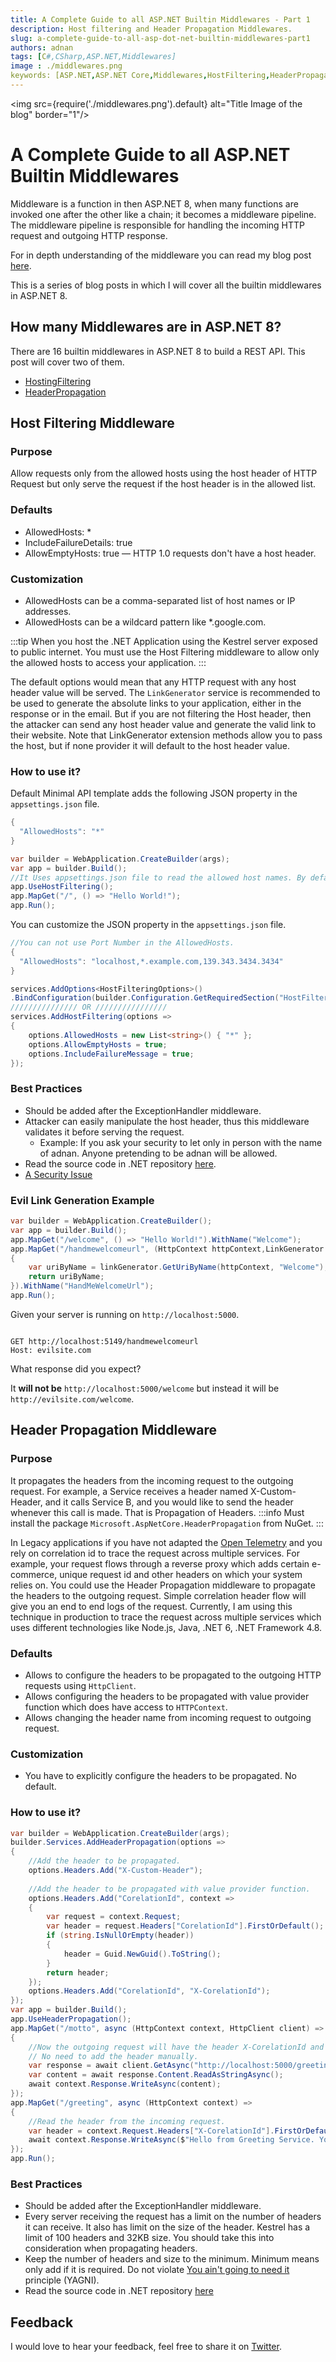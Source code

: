 ```yaml
---
title: A Complete Guide to all ASP.NET Builtin Middlewares - Part 1
description: Host filtering and Header Propagation Middlewares.
slug: a-complete-guide-to-all-asp-dot-net-builtin-middlewares-part1
authors: adnan 
tags: [C#,CSharp,ASP.NET,Middlewares]
image : ./middlewares.png
keywords: [ASP.NET,ASP.NET Core,Middlewares,HostFiltering,HeaderPropagation]
---
```

<head>
<meta property="og:image:width" content="1200"/>
<meta property="og:image:height" content="500"/>  
<meta name="twitter:creator" content="@madnan_rafiq" />
<meta name="twitter:card" content="summary_large_image" />
<meta name="twitter:title" content="A Complete Guide to all ASP.NET Builtin Middlewares - Part 1" />
<meta name="twitter:description" content="Host filtering and Header Propagation Middlewares." />
</head>

<img src={require('./middlewares.png').default} alt="Title Image of the blog" border="1"/>

# A Complete Guide to all ASP.NET Builtin Middlewares

Middleware is a function in then ASP.NET 8,
when many functions are invoked one after the other like a chain; 
it becomes a middleware pipeline.
The middleware pipeline is responsible for handling the incoming HTTP request and outgoing HTTP response.

For in depth understanding of the middleware
you can read my blog post [here](https://adnanrafiq.com/blog/develop-intuitive-understanding-of-middleware-in-asp-net8/).

This is a series of blog posts in which I will cover all the builtin middlewares in ASP.NET 8. 

<!--truncate-->

## How many Middlewares are in ASP.NET 8?

There are 16 builtin middlewares in ASP.NET 8 to build a REST API. This post will cover two of them.

- [HostingFiltering](#host-filtering-middleware)
- [HeaderPropagation](#header-propagation-middleware)

## Host Filtering Middleware

### Purpose
Allow requests only from the allowed hosts
using the host header of HTTP Request but only serve the request if the host header is in the allowed list.

### Defaults
- AllowedHosts: *
- IncludeFailureDetails: true
- AllowEmptyHosts: true — HTTP 1.0 requests don't have a host header.

### Customization
- AllowedHosts can be a comma-separated list of host names or IP addresses.
- AllowedHosts can be a wildcard pattern like *.google.com.

:::tip
When you host the .NET Application using the Kestrel server exposed to public internet.
You must use the Host Filtering middleware to allow only the allowed hosts to access your application.
:::

The default options would mean that any HTTP request with any host header value will be served.
The `LinkGenerator` service is recommended to be used to generate the absolute links to your application, 
either in the response or in the email.
But if you are not filtering the Host header,
then the attacker can send any host header value and generate the valid link to their website.
Note that LinkGenerator extension methods allow you to pass the host,
but if none provider it will default to the host header value.

### How to use it?

Default Minimal API template adds the following JSON property in the `appsettings.json` file.

```csharp Title="appsettings.json"
{
  "AllowedHosts": "*"
}
```

```csharp Title="Using HostFiltering Middleware"
var builder = WebApplication.CreateBuilder(args);
var app = builder.Build();
//It Uses appsettings.json file to read the allowed host names. By default is is * which means all hosts are allowed.
app.UseHostFiltering(); 
app.MapGet("/", () => "Hello World!");
app.Run();
```
You can customize the JSON property in the `appsettings.json` file.
```csharp Title="appsettings.json"
//You can not use Port Number in the AllowedHosts.
{
  "AllowedHosts": "localhost,*.example.com,139.343.3434.3434"
}
```
```csharp Title="Add Options to HostFiltering Middleware"
services.AddOptions<HostFilteringOptions>()
.BindConfiguration(builder.Configuration.GetRequiredSection("HostFilteringOptions").Path);
/////////////// OR ////////////////
services.AddHostFiltering(options =>
{
    options.AllowedHosts = new List<string>() { "*" };
    options.AllowEmptyHosts = true;
    options.IncludeFailureMessage = true;
});

```
### Best Practices
- Should be added after the ExceptionHandler middleware.
- Attacker can easily manipulate the host header, thus this middleware validates it before serving the request.
  - Example: If you ask your security to let only in person with the name of adnan. Anyone pretending to be adnan will be allowed.
- Read the source code in .NET repository [here](https://github.com/dotnet/aspnetcore/blob/main/src/Middleware/HostFiltering/src/HostFilteringMiddleware.cs).
- [A Security Issue](https://github.com/aspnet/Announcements/issues/295)

### Evil Link Generation Example
```csharp Title="Evil Link Generation Example"
var builder = WebApplication.CreateBuilder();
var app = builder.Build();
app.MapGet("/welcome", () => "Hello World!").WithName("Welcome");
app.MapGet("/handmewelcomeurl", (HttpContext httpContext,LinkGenerator linkGenerator) =>
{
    var uriByName = linkGenerator.GetUriByName(httpContext, "Welcome");
    return uriByName;
}).WithName("HandMeWelcomeUrl");
app.Run();
```
Given your server is running on `http://localhost:5000`.
```http request

GET http://localhost:5149/handmewelcomeurl
Host: evilsite.com

```
What response did you expect?

It **will not be** `http://localhost:5000/welcome` but instead it will be `http://evilsite.com/welcome`.


## Header Propagation Middleware
### Purpose
It propagates the headers from the incoming request to the outgoing request. 
For example,
a Service receives a header named X-Custom-Header, and it calls Service B, 
and you would like to send the header whenever this call is made.
That is Propagation of Headers.
:::info
Must install the package `Microsoft.AspNetCore.HeaderPropagation` from NuGet.
:::

In Legacy applications if you have not adapted the [Open Telemetry](https://opentelemetry.io/docs/instrumentation/net/getting-started/)
and you rely on correlation id to trace the request across multiple services.
For example,
your request flows through a reverse proxy which adds certain e-commerce, unique request id and other headers
on which your system relies on.
You could use the Header Propagation middleware to propagate the headers to the outgoing request.
Simple correlation header flow will give you an end to end logs of the request.
Currently, I am using this technique in production
to trace the request across multiple services which uses different technologies like Node.js,
Java, .NET 6, .NET Framework 4.8.

### Defaults
- Allows to configure the headers to be propagated to the outgoing HTTP requests using `HttpClient`.
- Allows configuring the headers to be propagated with value provider function which does have access to `HTTPContext`.
- Allows changing the header name from incoming request to outgoing request.

### Customization
- You have to explicitly configure the headers to be propagated. No default.
### How to use it?
```csharp Title="Configure Header Propagation"
var builder = WebApplication.CreateBuilder(args);
builder.Services.AddHeaderPropagation(options =>
{
    //Add the header to be propagated.
    options.Headers.Add("X-Custom-Header");
    
    //Add the header to be propagated with value provider function.
    options.Headers.Add("CorelationId", context =>
    {
        var request = context.Request;
        var header = request.Headers["CorelationId"].FirstOrDefault();
        if (string.IsNullOrEmpty(header))
        {
            header = Guid.NewGuid().ToString();
        }
        return header;
    });
    options.Headers.Add("CorelationId", "X-CorelationId");
});
var app = builder.Build();
app.UseHeaderPropagation();
app.MapGet("/motto", async (HttpContext context, HttpClient client) =>
{
    //Now the outgoing request will have the header X-CorelationId and X-Custom-Header.
    // No need to add the header manually.
    var response = await client.GetAsync("http://localhost:5000/greeting");
    var content = await response.Content.ReadAsStringAsync();
    await context.Response.WriteAsync(content);
});
app.MapGet("/greeting", async (HttpContext context) =>
{
    //Read the header from the incoming request.
    var header = context.Request.Headers["X-CorelationId"].FirstOrDefault();
    await context.Response.WriteAsync($"Hello from Greeting Service. You are using {header}");
});
app.Run();
```
### Best Practices
- Should be added after the ExceptionHandler middleware.
- Every server receiving the request has a limit on the number of headers it can receive. It also has limit on the size of the header. Kestrel has a limit of 100 headers and 32KB size. You should take this into consideration when propagating headers.
- Keep the number of headers and size to the minimum. Minimum means only add if it is required. Do not violate [You ain't going to need it](https://en.wikipedia.org/wiki/You_aren%27t_gonna_need_it) principle (YAGNI).
- Read the source code in .NET repository [here](https://github.com/dotnet/aspnetcore/blob/main/src/Middleware/HeaderPropagation/src/HeaderPropagationMiddleware.cs)



## Feedback
I would love to hear your feedback, feel free to share it on [Twitter](https://twitter.com/madnan_rafiq). 

